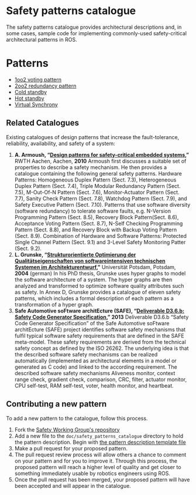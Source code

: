 
# Safety patterns catalogue

The safety patterns catalogue provides architectural descriptions and, in some cases, sample code for implementing commonly-used safety-critical architectural patterns in ROS.

# Patterns

- [1oo2 voting pattern](safety_patterns_catalogue/1oo2.md)
- [2oo2 redundancy pattern](safety_patterns_catalogue/2oo2.md)
- [Cold standby](safety_patterns_catalogue/cold_standby.md)
- [Hot standby](safety_patterns_catalogue/hot_standby.md)
- [Virtual Synchrony](safety_patterns_catalogue/virtual_synchrony.md)

## Related Catalogues

Existing catalogues of design patterns that increase the fault-tolerance, reliability, availability, and safety of a system:

1. **A. Armoush, “[Design patterns for safety-critical embedded systems](https://d-nb.info/1007034963/34),”** RWTH Aachen, Aachen, **2010**
    Armoush first discusses a suitable set of properties to describe a safety mechanism. He then provides a catalogue containing the following general safety patterns.
	Hardware Patterns: Homogeneous Duplex Pattern (Sect. 7.3), Heterogeneous Duplex Pattern (Sect. 7.4), Triple Modular Redundancy Pattern (Sect. 7.5),  M-Out-Of-N Pattern (Sect. 7.6), Monitor-Actuator Pattern (Sect. 7.7), Sanity Check Pattern (Sect. 7.8), Watchdog Pattern (Sect. 7.9), and Safety Executive Pattern (Sect. 7.10).
	Patterns that use software diversity (software redundancy) to tolerate software faults, e.g. N-Version Programming Pattern (Sect. 8.5), Recovery Block Pattern(Sect. 8.6), Acceptance Voting Pattern (Sect. 8.7), N-Self Checking Programming Pattern (Sect. 8.8), and Recovery Block with Backup Voting Pattern (Sect. 8.9).
	Combination of Hardware and Software Patterns: Protected Single Channel Pattern (Sect. 9.1) and 3-Level Safety Monitoring Patter (Sect. 9.2).
1. **L. Grunske, “[Strukturorientierte Optimierung der Qualitätseigenschaften von softwareintensiven technischen Systemen im Architekturentwurf](https://pdfs.semanticscholar.org/16cc/fdb40da681602cdb56078f07dd43d1d0bd35.pdf),”** Universität Potsdam, Potsdam, **2004** (german)
	In his PhD thesis, Grunske uses hyper graphs to model the software architecture of a system. The hyper graphs are then analyzed and transformed to optimize software quality attributes such as safety. In Annex D, Grunske provides a catalogue of eleven safety patterns, which includes a formal description of each pattern as a transformation of a hyper graph.
1. **Safe Automotive soFtware architEcture (SAFE), “[Deliverable D3.6.b: Safety Code Generator Specification](https://itea3.org/project/workpackage/document/download/1556/D3.6.b%20SAFE%20-%20Safety%20Code%20Generator%20Specification.pdf),” 2013**
    Deliverable D3.6.b “Safety Code Generator Specification” of the Safe Automotive soFtware architEcture (SAFE) project identifies software safety mechanisms that fulfil typical software safety requirements that are defined in the SAFE meta-model. These safety requirements are derived from the technical safety concept as defined by the ISO 26262. The underlying idea is that the described software safety mechanisms can be realized automatically (implemented as architectural elements in a model or generated as C code) and linked to the according requirement.
	The described software safety mechanisms Aliveness monitor, context range check, gradient check, comparison, CRC, filter, actuator monitor, CPU self-test, RAM self-test, voter, health monitor, and heartbeat.

## Contributing a new pattern

To add a new pattern to the catalogue, follow this process.

1. Fork the [Safety Working Group's repository](https://github.com/ros2/safety_working_group)
1. Add a new file to the `doc/safety_patterns_catalogue` directory to hold the pattern description.
   Begin with [the pattern description template file](safety_patterns_catalogue/template.md)
1. Make a pull request for your proposed pattern.
1. The pull request review process will allow others a chance to comment on your pattern and for you to improve it.
   Through this process, the proposed pattern will reach a higher level of quality and get closer to something immediately usable by robotics engineers using ROS.
1. Once the pull request has been merged, your proposed pattern will have been accepted and will appear in the catalogue.
